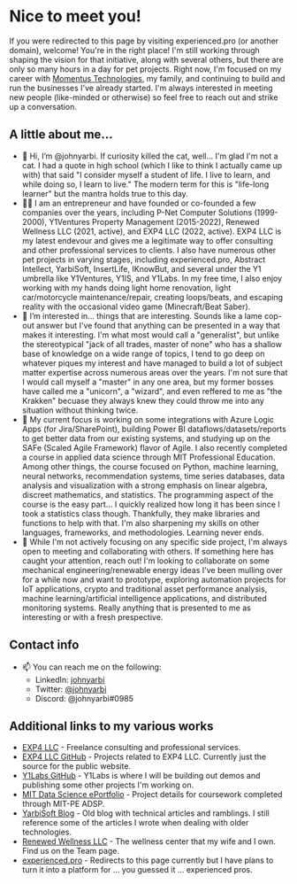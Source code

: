 # Nice to meet you!
If you were redirected to this page by visiting experienced.pro (or another domain), welcome!  You're in the right place!  I'm still working through shaping the vision for that initiative, along with several others, but there are only so many hours in a day for pet projects.  Right now, I'm focused on my career with [Momentus Technologies](https://gomomentus.com), my family, and continuing to build and run the businesses I've already started.  I'm always interested in meeting new people (like-minded or otherwise) so feel free to reach out and strike up a conversation.

## A little about me...
- 👋 Hi, I’m @johnyarbi.  If curiosity killed the cat, well... I'm glad I'm not a cat.  I had a quote in high school (which I like to think I actually came up with) that said "I consider myself a student of life.  I live to learn, and while doing so, I learn to live."  The modern term for this is "life-long learner" but the mantra holds true to this day.
- 👨‍💼 I am an entrepreneur and have founded or co-founded a few companies over the years, including P-Net Computer Solutions (1999-2000), Y1Ventures Property Management (2015-2022), Renewed Wellness LLC (2021, active), and EXP4 LLC (2022, active).  EXP4 LLC is my latest endevour and gives me a legitimate way to offer consulting and other professional services to clients.  I also have numerous other pet projects in varying stages, including experienced.pro, Abstract Intellect, YarbiSoft, InsertLife, IKnowBut, and several under the Y1 umbrella like Y1Ventures, Y1IS, and Y1Labs.  In my free time, I also enjoy working with my hands doing light home renovation, light car/motorcycle maintenance/repair, creating loops/beats, and escaping reality with the occasional video game (Minecraft/Beat Saber).
- 👀 I’m interested in... things that are interesting.  Sounds like a lame cop-out answer but I've found that anything can be presented in a way that makes it interesting.  I'm what most would call a "generalist", but unlike the stereotypical "jack of all trades, master of none" who has a shallow base of knowledge on a wide range of topics, I tend to go deep on whatever piques my interest and have managed to build a lot of subject matter expertise across numerous areas over the years.  I'm not sure that I would call myself a "master" in any one area, but my former bosses have called me a "unicorn", a "wizard", and even reffered to me as "the Krakken" becuase they always knew they could throw me into any situation without thinking twice.
- 🌱 My current focus is working on some integrations with Azure Logic Apps (for Jira/SharePoint), building Power BI dataflows/datasets/reports to get better data from our existing systems, and studying up on the SAFe (Scaled Agile Framework) flavor of Agile.  I also recently completed a course in applied data science through MIT Professional Education.  Among other things, the course focused on Python, machine learning, neural networks, recommendation systems, time series databases, data analysis and visualization with a strong emphasis on linear algebra, discreet mathematics, and statistics.  The programming aspect of the course is the easy part... I quickly realized how long it has been since I took a statistics class though.  Thankfully, they make libraries and functions to help with that.  I'm also sharpening my skills on other languages, frameworks, and methodologies.  Learning never ends.
- 🤝 While I'm not actively focusing on any specific side project, I'm always open to meeting and collaborating with others.  If something here has caught your attention, reach out!  I'm looking to collaborate on some mechanical engineering/renewable energy ideas I've been mulling over for a while now and want to prototype, exploring automation projects for IoT applications, crypto and traditional asset performance analysis, machine learning/artificial intelligence applications, and distributed monitoring systems.  Really anything that is presented to me as interesting or with a fresh prespective.

## Contact info
- 📫 You can reach me on the following:
  - LinkedIn: [johnyarbi](https://linkedin.com/in/johnyarbi)
  - Twitter:  [@johnyarbi](https://twitter.com/johnyarbi)
  - Discord:  @johnyarbi#0985

## Additional links to my various works
  - [EXP4 LLC](http://exp4.us) - Freelance consulting and professional services.
  - [EXP4 LLC GitHub](https://github.com/exp4-llc) - Projects related to EXP4 LLC. Currently just the source for the public website.
  - [Y1Labs GitHub](https://github.com/y1labs) - Y1Labs is where I will be building out demos and publishing some other projects I'm working on.
  - [MIT Data Science ePortfolio](https://eportfolio.mygreatlearning.com/john-yarborough) - Project details for coursework completed through MIT-PE ADSP.
  - [YarbiSoft Blog](http://www.yarbisoft.com) - Old blog with technical articles and ramblings.  I still reference some of the articles I wrote when dealing with older technologies.
  - [Renewed Wellness LLC](https://renewed-wellness.com) - The wellness center that my wife and I own.  Find us on the Team page.
  - [experienced.pro](http://experienced.pro) - Redirects to this page currently but I have plans to turn it into a platform for ... you guessed it ... experienced pros.

<!---
johnyarbi/johnyarbi is a ✨ special ✨ repository because its `README.md` (this file) appears on your GitHub profile.
You can click the Preview link to take a look at your changes.
--->
